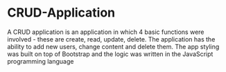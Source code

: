 # CRUD-Application

A CRUD application is an application in which 4 basic functions were involved - these are create, read, update, delete. The application has the ability to add new users, change content and delete them. The app styling was built on top of Bootstrap and the logic was written in the JavaScript programming language
